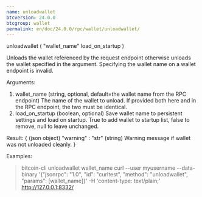 ```yaml
---
name: unloadwallet
btcversion: 24.0.0
btcgroup: wallet
permalink: en/doc/24.0.0/rpc/wallet/unloadwallet/
---
```


unloadwallet ( "wallet_name" load_on_startup )

Unloads the wallet referenced by the request endpoint otherwise unloads the wallet specified in the argument.
Specifying the wallet name on a wallet endpoint is invalid.

Arguments:
1. wallet_name        (string, optional, default=the wallet name from the RPC endpoint) The name of the wallet to unload. If provided both here and in the RPC endpoint, the two must be identical.
2. load_on_startup    (boolean, optional) Save wallet name to persistent settings and load on startup. True to add wallet to startup list, false to remove, null to leave unchanged.

Result:
{                       (json object)
  "warning" : "str"     (string) Warning message if wallet was not unloaded cleanly.
}

Examples:
> bitcoin-cli unloadwallet wallet_name
> curl --user myusername --data-binary '{"jsonrpc": "1.0", "id": "curltest", "method": "unloadwallet", "params": [wallet_name]}' -H 'content-type: text/plain;' http://127.0.0.1:8332/


